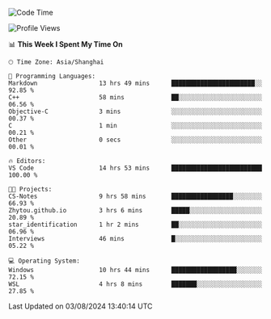<!--START_SECTION:waka-->
![Code Time](http://img.shields.io/badge/Code%20Time-1%2C886%20hrs%2020%20mins-blue)

![Profile Views](http://img.shields.io/badge/Profile%20Views-3-blue)

📊 **This Week I Spent My Time On** 

```text
🕑︎ Time Zone: Asia/Shanghai

💬 Programming Languages: 
Markdown                 13 hrs 49 mins      ███████████████████████░░   92.85 % 
C++                      58 mins             ██░░░░░░░░░░░░░░░░░░░░░░░   06.56 % 
Objective-C              3 mins              ░░░░░░░░░░░░░░░░░░░░░░░░░   00.37 % 
C                        1 min               ░░░░░░░░░░░░░░░░░░░░░░░░░   00.21 % 
Other                    0 secs              ░░░░░░░░░░░░░░░░░░░░░░░░░   00.01 % 

🔥 Editors: 
VS Code                  14 hrs 53 mins      █████████████████████████   100.00 % 

🐱‍💻 Projects: 
CS-Notes                 9 hrs 58 mins       █████████████████░░░░░░░░   66.93 % 
Zhytou.github.io         3 hrs 6 mins        █████░░░░░░░░░░░░░░░░░░░░   20.89 % 
star_identification      1 hr 2 mins         ██░░░░░░░░░░░░░░░░░░░░░░░   06.96 % 
Interviews               46 mins             █░░░░░░░░░░░░░░░░░░░░░░░░   05.22 % 

💻 Operating System: 
Windows                  10 hrs 44 mins      ██████████████████░░░░░░░   72.15 % 
WSL                      4 hrs 8 mins        ███████░░░░░░░░░░░░░░░░░░   27.85 % 
```


 Last Updated on 03/08/2024 13:40:14 UTC
<!--END_SECTION:waka-->